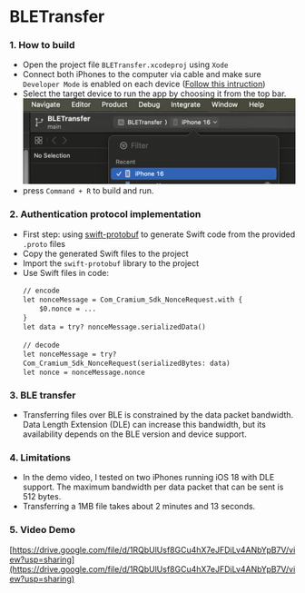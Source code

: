 # BLETransfer

### 1. How to build
 - Open the project file `BLETransfer.xcodeproj` using `Xode`
 - Connect both iPhones to the computer via cable and make sure `Developer Mode` is enabled on each device ([Follow this intruction](https://developer.apple.com/documentation/xcode/enabling-developer-mode-on-a-device))
 - Select the target device to run the app by choosing it from the top bar.
  ![image](https://github.com/nwanvu93/BLETransfer/blob/main/assets/select-device.png?raw=true)
 - press `Command + R` to build and run.


### 2. Authentication protocol implementation
 - First step: using [swift-protobuf](https://github.com/apple/swift-protobuf/tree/main) to generate Swift code from the provided `.proto` files
 - Copy the generated Swift files to the project
 - Import the `swift-protobuf` library to the project
 - Use Swift files in code:
    ```
    // encode
    let nonceMessage = Com_Cramium_Sdk_NonceRequest.with {
        $0.nonce = ...
    }
    let data = try? nonceMessage.serializedData()

    // decode
    let nonceMessage = try? Com_Cramium_Sdk_NonceRequest(serializedBytes: data)
    let nonce = nonceMessage.nonce
    ```

### 3. BLE transfer
  - Transferring files over BLE is constrained by the data packet bandwidth. Data Length Extension (DLE) can increase this bandwidth, but its availability depends on the BLE version and device support.

### 4. Limitations
- In the demo video, I tested on two iPhones running iOS 18 with DLE support. The maximum bandwidth per data packet that can be sent is 512 bytes.
- Transferring a 1MB file takes about 2 minutes and 13 seconds.

### 5. Video Demo
[https://drive.google.com/file/d/1RQbUlUsf8GCu4hX7eJFDiLv4ANbYpB7V/view?usp=sharing](https://drive.google.com/file/d/1RQbUlUsf8GCu4hX7eJFDiLv4ANbYpB7V/view?usp=sharing)
